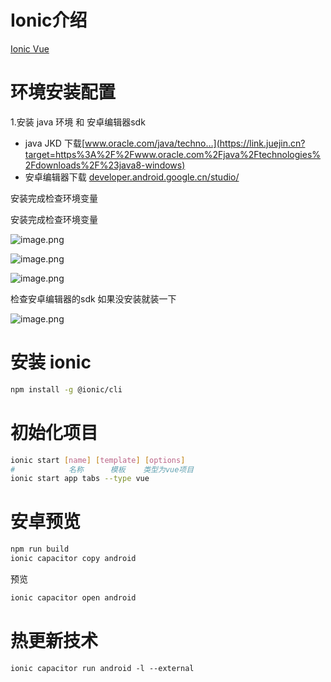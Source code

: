 # Ionic介绍

[Ionic Vue](https://ionicframework.com/docs)



# 环境安装配置

1.安装 java 环境 和 安卓编辑器sdk

- java JKD 下载[www.oracle.com/java/techno…](https://link.juejin.cn?target=https%3A%2F%2Fwww.oracle.com%2Fjava%2Ftechnologies%2Fdownloads%2F%23java8-windows)
- 安卓编辑器下载 [developer.android.google.cn/studio/](https://link.juejin.cn?target=https%3A%2F%2Fdeveloper.android.google.cn%2Fstudio%2F)

安装完成检查环境变量

安装完成检查环境变量

![image.png](https://p6-juejin.byteimg.com/tos-cn-i-k3u1fbpfcp/b5d9257eb30f4cc9a120d0e5c8ca0a00~tplv-k3u1fbpfcp-zoom-in-crop-mark:1512:0:0:0.awebp?)

![image.png](https://p6-juejin.byteimg.com/tos-cn-i-k3u1fbpfcp/5ecae96f71534f9b94bf855401837e01~tplv-k3u1fbpfcp-zoom-in-crop-mark:1512:0:0:0.awebp?)

![image.png](https://p1-juejin.byteimg.com/tos-cn-i-k3u1fbpfcp/937818565942400fbeee5c3d22153221~tplv-k3u1fbpfcp-zoom-in-crop-mark:1512:0:0:0.awebp?)

检查安卓编辑器的sdk 如果没安装就装一下

![image.png](https://p6-juejin.byteimg.com/tos-cn-i-k3u1fbpfcp/21d8ce62b45d4f1290b1d352f272415c~tplv-k3u1fbpfcp-zoom-in-crop-mark:1512:0:0:0.awebp?)



# 安装 ionic

```bash
npm install -g @ionic/cli
```



# 初始化项目

```bash
ionic start [name] [template] [options]
#            名称      模板    类型为vue项目
ionic start app tabs --type vue
```



# 安卓预览

```bash
npm run build
ionic capacitor copy android
```

预览

```bash
ionic capacitor open android
```

# 热更新技术

```
ionic capacitor run android -l --external
```

